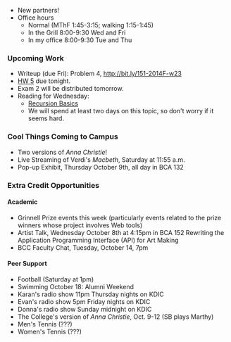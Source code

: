 * New partners!
* Office hours 
    * Normal (MThF 1:45-3:15; walking 1:15-1:45) 
    * In the Grill 8:00-9:30 Wed and Fri
    * In my office 8:00-9:30 Tue and Thu

### Upcoming Work

* Writeup (due Fri): Problem 4, <http://bit.ly/151-2014F-w23>
* [HW 5](../assignments/assignment.05.html) due tonight.
* Exam 2 will be distributed tomorrow.
* Reading for Wednesday:
    * [Recursion Basics](../readings/recursion-basics-reading.html)
    * We will spend at least two days on this topic, so don't worry if
      it seems hard.

### Cool Things Coming to Campus

* Two versions of _Anna Christie_!
* Live Streaming of Verdi's _Macbeth_, Saturday at 11:55 a.m.
* Pop-up Exhibit, Thursday October 9th, all day in BCA 132

### Extra Credit Opportunities

#### Academic

* Grinnell Prize events this week (particularly events related
  to the prize winners whose project involves Web tools)
* Artist Talk, Wednesday October 8th at 4:15pm in BCA 152
  Rewriting the Application Programming Interface (API) for Art Making
* BCC Faculty Chat, Tuesday, October 14, 7pm

#### Peer Support

* Football (Saturday at 1pm)
* Swimming October 18: Alumni Weekend
* Karan's radio show 11pm Thursday nights on KDIC
* Evan's radio show 5pm Friday nights on KDIC
* Donna's radio show Sunday midnight on KDIC
* The College's version of _Anna Christie_, Oct. 9-12 (SB plays Marthy)
* Men's Tennis (???)
* Women's Tennis (???)
